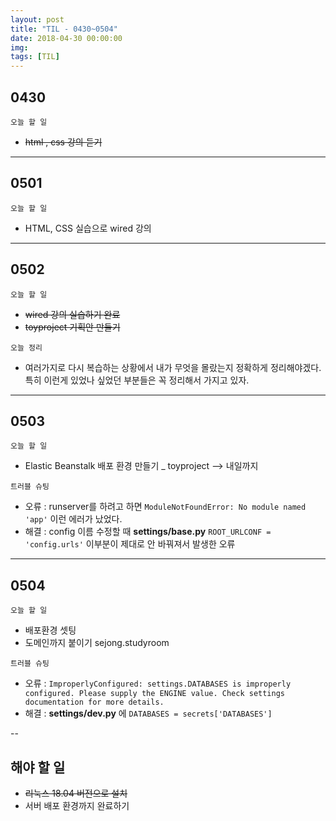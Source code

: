 ```yaml
---
layout: post
title: "TIL - 0430~0504"
date: 2018-04-30 00:00:00
img:
tags: [TIL]
---
```


## 0430
`오늘 할 일`
- <s>html , css 강의 듣기</s>

---

## 0501
`오늘 할 일`
- HTML, CSS 실습으로 wired 강의

---

## 0502
`오늘 할 일`
- <s> wired 강의 실습하기 완료 </s>
- <s> toyproject 기획안 만들기 </s>

`오늘 정리`
- 여러가지로 다시 복습하는 상황에서 내가 무엇을 몰랐는지 정확하게 정리해야겠다. 특히 이런게 있었나 싶었던 부분들은 꼭 정리해서 가지고 있자.

---

## 0503
`오늘 할 일`
- Elastic Beanstalk 배포 환경 만들기 _ toyproject --> 내일까지

`트러블 슈팅`
- 오류 : runserver를 하려고 하면 `ModuleNotFoundError: No module named 'app'` 이런 에러가 났었다.
- 해결 : config 이름 수정할 때 **settings/base.py** `ROOT_URLCONF = 'config.urls'` 이부분이 제대로 안 바꿔져서 발생한 오류

----

## 0504
`오늘 할 일`
- 배포환경 셋팅
- 도메인까지 붙이기 sejong.studyroom

`트러블 슈팅`
- 오류 : `ImproperlyConfigured: settings.DATABASES is improperly configured. Please supply the ENGINE value. Check settings documentation for more details.`
- 해결 : **settings/dev.py** 에 `DATABASES = secrets['DATABASES']`

--

## 해야 할 일
- <s>리눅스 18.04 버전으로 설치</s>
- 서버 배포 환경까지 완료하기

